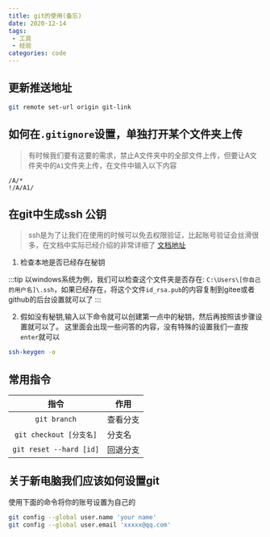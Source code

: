 ```yaml
---
title: git的使用(备忘)
date: 2020-12-14
tags:
 - 工具
 - 经验
categories: code
---
```



## 更新推送地址

```sh
git remote set-url origin git-link
```

## 如何在`.gitignore`设置，单独打开某个文件夹上传
> 有时候我们要有这要的需求，禁止A文件夹中的全部文件上传，但要让A文件夹中的`A1`文件夹上传，在文件中输入以下内容
```gitignore
/A/* 
!/A/A1/
```

## 在git中生成ssh 公钥

> ssh是为了让我们在使用的时候可以免去权限验证，比起账号验证会丝滑很多，在文档中实际已经介绍的非常详细了 [文档地址](https://git-scm.com/book/zh/v2/%E6%9C%8D%E5%8A%A1%E5%99%A8%E4%B8%8A%E7%9A%84-Git-%E7%94%9F%E6%88%90-SSH-%E5%85%AC%E9%92%A5)

1. 检查本地是否已经存在秘钥 

:::tip
以windows系统为例，我们可以检查这个文件夹是否存在: `C:\Users\[你自己的用户名]\.ssh`，如果已经存在，将这个文件`id_rsa.pub`的内容复制到gitee或者github的后台设置就可以了 
:::

2. 假如没有秘钥,输入以下命令就可以创建第一点中的秘钥，然后再按照该步骤设置就可以了。 这里面会出现一些问答的内容，没有特殊的设置我们一直按 `enter`就可以
```sh
ssh-keygen -o
```

## 常用指令

|          指令           | 作用     |
| :---------------------: | -------- |
|      `git branch`       | 查看分支 |
| `git checkout [分支名]` | 分支名   |
|  `git reset --hard [id]`  | 回退分支 |


## 关于新电脑我们应该如何设置git

使用下面的命令将你的账号设置为自己的
```sh
git config --global user.name 'your name'
git config --global user.email 'xxxxx@qq.com'
```

